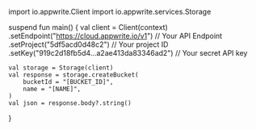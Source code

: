 import io.appwrite.Client
import io.appwrite.services.Storage

suspend fun main() {
    val client = Client(context)
      .setEndpoint("https://cloud.appwrite.io/v1") // Your API Endpoint
      .setProject("5df5acd0d48c2") // Your project ID
      .setKey("919c2d18fb5d4...a2ae413da83346ad2") // Your secret API key

    val storage = Storage(client)
    val response = storage.createBucket(
        bucketId = "[BUCKET_ID]",
        name = "[NAME]",
    )
    val json = response.body?.string()
}